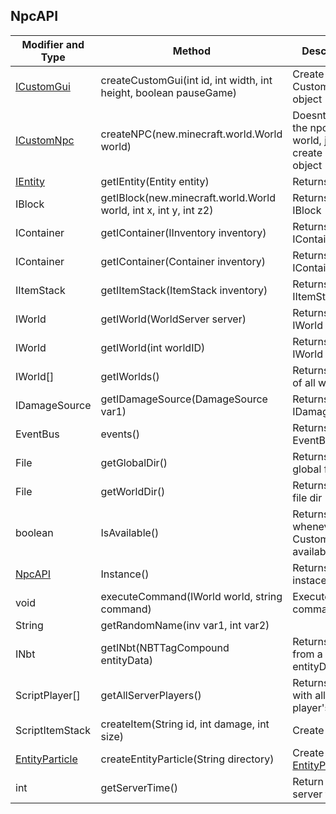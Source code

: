 ## NpcAPI



Modifier and Type | Method | Description
------- | ------------- | -------------------------------------------------------------
[ICustomGui](https://github.com/PewDizinho/CustomNPCPlus-Script-Documentation/blob/main/API/ICustomGui.md) | createCustomGui(int id, int width, int height, boolean pauseGame) | Create a CustomGUI object
[ICustomNpc](https://github.com/PewDizinho/CustomNPCPlus-Script-Documentation/blob/main/IEntity/ICustomNPC.md) | createNPC(new.minecraft.world.World world) | Doesnt spawn the npc in the world, just create a NPC object
[IEntity](http://www.kodevelopment.nl/customnpcs/api/1.7.10/) | getIEntity(Entity entity) | Returns a entity
IBlock | getIBlock(new.minecraft.world.World world, int x, int y, int z2) | Returns a IBlock
IContainer | getIContainer(IInventory inventory) | Returns a IContainer
IContainer | getIContainer(Container inventory) | Returns a IContainer
IItemStack | getIItemStack(ItemStack inventory) | Returns a IItemStack
IWorld | getIWorld(WorldServer server) | Returns a IWorld
IWorld | getIWorld(int worldID) | Returns a IWorld
IWorld[] | getIWorlds() | Returns a [array](https://www.google.com/url?sa=t&rct=j&q=&esrc=s&source=web&cd=&cad=rja&uact=8&ved=2ahUKEwiEwKignsj1AhVRLLkGHf4tBL4QFnoECAwQAQ&url=https%3A%2F%2Fdeveloper.mozilla.org%2Fpt-BR%2Fdocs%2FWeb%2FJavaScript%2FReference%2FGlobal_Objects%2FArray%2F&usg=AOvVaw2Y5uA8WNuvhCxjMzgsUl-I) of all worlds
IDamageSource | getIDamageSource(DamageSource var1) | Returns IDamageSource
EventBus | events() | Returns a EventBus
File | getGlobalDir() | Returns a global file dir
File | getWorldDir() | Returns world file dir
boolean | IsAvailable() | Returns whenever CustomNPC is available
[NpcAPI](https://github.com/PewDizinho/CustomNPCPlus-Script-Documentation/blob/main/API/NpcAPI.md) | Instance() | Returns NpcAPI instace
void | executeCommand(IWorld world, string command) | Execute a command
String | getRandomName(inv var1, int var2) | 
INbt | getINbt(NBTTagCompound entityData) | Returns a INBT from a entityData
ScriptPlayer[] | getAllServerPlayers() | Returns a [array](https://www.google.com/url?sa=t&rct=j&q=&esrc=s&source=web&cd=&cad=rja&uact=8&ved=2ahUKEwiEwKignsj1AhVRLLkGHf4tBL4QFnoECAwQAQ&url=https%3A%2F%2Fdeveloper.mozilla.org%2Fpt-BR%2Fdocs%2FWeb%2FJavaScript%2FReference%2FGlobal_Objects%2FArray%2F&usg=AOvVaw2Y5uA8WNuvhCxjMzgsUl-I) with all online player's online
ScriptItemStack | createItem(String id, int damage, int size) | Create a item
[EntityParticle](https://github.com/PewDizinho/CustomNPCPlus-Script-Documentation/blob/main/IEntity/IEntityParticle.md) | createEntityParticle(String directory) | Create a [EntityParticle](https://github.com/PewDizinho/CustomNPCPlus-Script-Documentation/blob/main/IEntity/IEntityParticle.md)
int | getServerTime() | Return total server time
